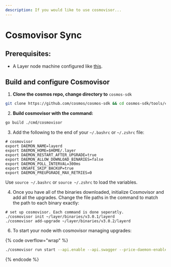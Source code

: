 ```yaml
---
description: If you would like to use cosmovisor...
---
```


# Cosmovisor Sync

## Prerequisites:

* A Layer node machine configured like [this](./).

## Build and configure Cosmovisor

1. **Clone the cosmos repo, change directory to** `cosmos-sdk`

```sh
git clone https://github.com/cosmos/cosmos-sdk && cd cosmos-sdk/tools/cosmovisor
```

2. **Build cosmovisor with the command:**

```sh
go build ./cmd/cosmovisor
```

3. Add the following to the end of your `~/.bashrc` or `~/.zshrc` file:

```
# cosmovisor
export DAEMON_NAME=layerd
export DAEMON_HOME=$HOME/.layer
export DAEMON_RESTART_AFTER_UPGRADE=true
export DAEMON_ALLOW_DOWNLOAD_BINARIES=false
export DAEMON_POLL_INTERVAL=300ms
export UNSAFE_SKIP_BACKUP=true
export DAEMON_PREUPGRADE_MAX_RETRIES=0
```

Use  `source ~/.bashrc` or `source ~/.zshrc` to load the variables.

4. Once you have all of the binaries downloaded, initialize Cosmovisor and add all the upgrades. Change the file paths in the command to match the path to each binary exactly:

```shell
# set up cosmovisor. Each command is done seperatly.
./cosmovisor init ~/layer/binaries/v3.0.1/layerd
./cosmovisor add-upgrade ~/layer/binaries/v3.0.2/layerd
```

6. To start your node with cosmovisor managing upgrades:

{% code overflow="wrap" %}
```sh
./cosmovisor run start --api.enable --api.swagger --price-daemon-enabled=false --panic-on-daemon-failure-enabled=false --key-name YOUR_ACCOUNT_NAME
```
{% endcode %}
